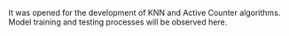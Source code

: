 It was opened for the development of KNN and Active Counter algorithms. Model training and testing processes will be observed here.
